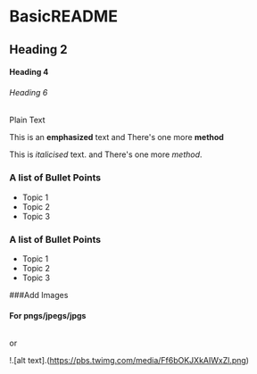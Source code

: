 # BasicREADME

## Heading 2

#### Heading 4

###### Heading 6

Plain Text

This is an **emphasized** text
and There's one more __method__

This is _italicised_ text.
and There's one more *method*.

### A list of Bullet Points
*  Topic 1
*  Topic 2
*  Topic 3

### A list of Bullet Points
-  Topic 1
-  Topic 2
-  Topic 3

###Add Images

#### For pngs/jpegs/jpgs

<img scr="https://pbs.twimg.com/media/Ff6bOKJXkAIWxZl.png">

or

!.[alt text].(https://pbs.twimg.com/media/Ff6bOKJXkAIWxZl.png)

